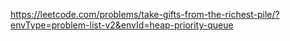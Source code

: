 https://leetcode.com/problems/take-gifts-from-the-richest-pile/?envType=problem-list-v2&envId=heap-priority-queue